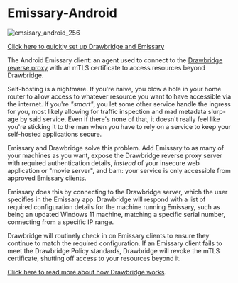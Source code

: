 # Emissary-Android
![emsisary_android_256](https://github.com/dhens/Emissary-Android/assets/11623868/c5c43044-b722-47dd-9413-fdf588c36cda)



[Click here to quickly set up Drawbridge and Emissary](https://github.com/dhens/Drawbridge/wiki/Quick-Start-Up-Guide-%E2%80%90-Get-Drawbridge-and-Emissary-protecting-your-applications-%E2%80%90-v0.1.0%E2%80%90alpha)

The Android Emissary client: an agent used to connect to the [Drawbridge reverse proxy](https://github.com/dhens/Drawbridge) with an mTLS certificate to access resources beyond Drawbridge. 

Self-hosting is a nightmare. If you're naive, you blow a hole in your home router to allow access to whatever resource you want to have accessible via the internet. If you're *"smart"*, you let some other service handle the ingress for you, most likely allowing for traffic inspection and mad metadata slurp-age by said service. Even if there's none of that, it doesn't really feel like you're sticking it to the man when you have to rely on a service to keep your self-hosted applications secure.

Emissary and Drawbridge solve this problem. Add Emissary to as many of your machines as you want, expose the Drawbridge reverse proxy server with required authentication details, _instead_ of your insecure web application or "movie server", and bam: your service is only accessible from approved Emissary clients.

Emissary does this by connecting to the Drawbridge server, which the user specifies in the Emissary app. Drawbridge will respond with a list of required configuration details for the machine running Emissary, such as being an updated Windows 11 machine, matching a specific serial number, connecting from a specific IP range. 

Drawbridge will routinely check in on Emissary clients to ensure they continue to match the required configuration. If an Emissary client fails to meet the Drawbridge Policy standards, Drawbridge will revoke the mTLS certificate, shutting off access to your resources beyond it. 

[Click here to read more about how Drawbridge works](https://github.com/dhens/Drawbridge).
